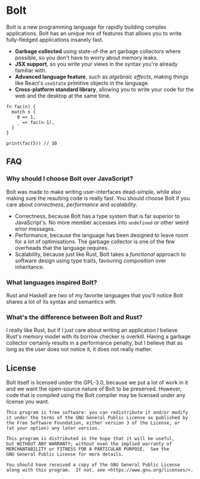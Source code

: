 Bolt
====

Bolt is a new programming language for rapidly building complex applications.
Bolt has an unique mix of features that allows you to write fully-fledged
applications insanely fast.

 - **Garbage collected** using state-of-the art garbage collectors where
   possible, so you don't have to worry about memory leaks.
 - **JSX support**, so you write your views in the syntax you're already
   familiar with.
 - **Advanced language feature**, such as _algebraic effects_, making things
   like React's `useState` primitive objects in the language.
 - **Cross-platform standard library**, allowing you to write your code for the
   web and the desktop at the same time.

```
fn fac(n) {
  match n {
    0 => 1,
    _ => fac(n-1),
  }
}

print(fac(5)) // 10
```

## FAQ

### Why should I choose Bolt over JavaScript?

Bolt was made to make writing user-interfaces dead-simple, while also making
sure the resulting code is really fast. You should choose Bolt if you care
about _correctness_, _performance_ and _scalability_.

 - Correctness, because Bolt has a type system that is far superior to
   JavaScript's. No more member accesses into `undefined` or other weird error
   messages.
 - Performance, because the language has been designed to leave room for a lot
   of optimisations. The garbage collector is one of the few overheads that the
   language requires.
 - Scalability, because just like Rust, Bolt takes a _functional_ approach to
   software design using type traits, favouring composition over inheritance.

### What languages inspired Bolt?

Rust and Haskell are two of my favorite languages that you'll notice Bolt
shares a lot of its syntax and semantics with.

### What's the difference between Bolt and Rust?

I really like Rust, but if I just care about writing an application I believe
Rust's memory model with its borrow checker is overkill. Having a garbage
collector certainly results in a performance penalty, but I believe that as
long as the user does not notice it, it does not really matter.

## License

Bolt itself is licensed under the GPL-3.0, because we put a lot of work in it
and we want the open-source nature of Bolt to be preserved. However, code that
is compiled using the Bolt compiler may be licensed under any license you want.

    This program is free software: you can redistribute it and/or modify
    it under the terms of the GNU General Public License as published by
    the Free Software Foundation, either version 3 of the License, or
    (at your option) any later version.

    This program is distributed in the hope that it will be useful,
    but WITHOUT ANY WARRANTY; without even the implied warranty of
    MERCHANTABILITY or FITNESS FOR A PARTICULAR PURPOSE.  See the
    GNU General Public License for more details.

    You should have received a copy of the GNU General Public License
    along with this program.  If not, see <https://www.gnu.org/licenses/>.

